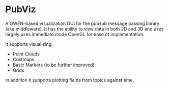 # PubViz

A GWEN-based visualization GUI for the pubsub message passing library (aka middleware). It has the ability to view data in both 2D and 3D and uses largely uses immediate mode OpenGL for ease of implementation.

It supports visualizing:

* Point Clouds
* Costmaps
* Basic Markers (to be further improved)
* Grids

In addition it supports plotting fields from topics against time.
